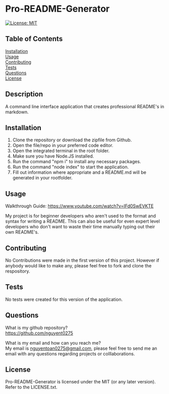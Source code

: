# Pro-README-Generator

[![License: MIT](https://img.shields.io/badge/License-MIT-yellow.svg)](https://opensource.org/licenses/MIT)

## Table of Contents

[Installation](#installation)<br>
[Usage](#usage)<br>
[Contributing](#contributing)<br>
[Tests](#tests)<br>
[Questions](#questions)<br>
[License](#license)<br>

## Description

A command line interface application that creates professional README's in markdown.

## Installation

1. Clone the repository or download the zipfile from Github.
2. Open the file/repo in your preferred code editor.
3. Open the integrated terminal in the root folder.
4. Make sure you have Node.JS installed.
5. Run the command "npm i" to install any necessary packages.
6. Run the command "node index" to start the application.
7. Fill out information where appropriate and a README.md will be generated in your rootfolder.

## Usage

Walkthrough Guide: https://www.youtube.com/watch?v=IFd0SwEVKTE

My project is for beginner developers who aren't used to the format and syntax for writing a README. This can also be useful for even expert level developers who don't want to waste their time manually typing out their own README's.

## Contributing

No Contributions were made in the first version of this project. However if anybody would like to make any, please feel free to fork and clone the respository.

## Tests

No tests were created for this version of the application.

## Questions

What is my github repository?<br>
https://github.com/nguyent0275

What is my email and how can you reach me?<br>
My email is nguyentoan0275@gmail.com, please feel free to send me an email with any questions regarding projects or colllaborations.

## License

Pro-README-Generator is licensed under the MIT (or any later version). Refer to the LICENSE.txt.

